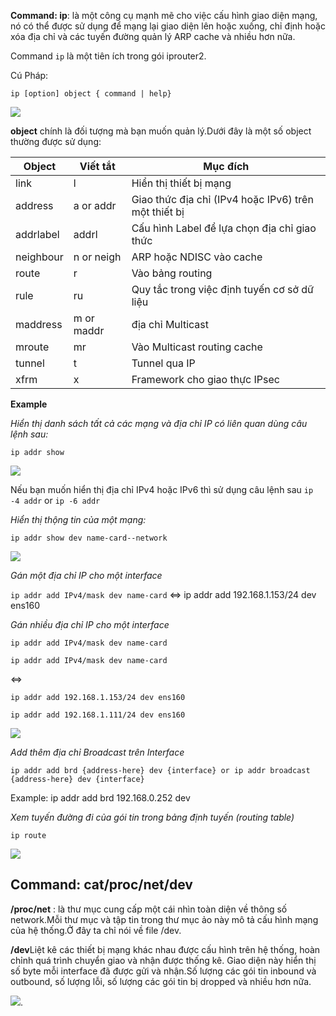 **Command: ip**: là một công cụ mạnh mẽ cho việc cấu hình giao diện mạng, nó có thể được sử dụng để mạng lại giao diện lên hoặc xuống, chỉ định hoặc xóa địa chỉ và các tuyến đường quản lý ARP cache và nhiều hơn nữa.

Command `ip` là một tiên ích trong gói iprouter2.

Cú Pháp:

`ip [option] object { command | help}`

<img src="https://i.imgur.com/KKkjORV.png">

**object** chính là đối tượng mà bạn muốn quản lý.Dưới đây là một số object thường được sử dụng:

|Object|Viết tắt| Mục đích|
|------|--------|---------|
|link|l|Hiển thị thiết bị mạng |
|address| a or addr| Giao thức địa chỉ (IPv4 hoặc IPv6) trên một thiết bị|
|addrlabel|addrl| Cấu hình Label để lựa chọn địa chỉ giao thức|
|neighbour| n or neigh| ARP hoặc NDISC vào cache|
|route| r| Vào bảng routing|
|rule| ru|Quy tắc trong việc định tuyến cơ sở dữ liệu|
|maddress| m or maddr| địa chỉ Multicast|
|mroute| mr| Vào Multicast routing cache|
| tunnel| t| Tunnel qua IP|
|xfrm| x| Framework cho giao thực IPsec|

**Example**

*Hiển thị danh sách tất cả các mạng và địa chỉ IP có liên quan dùng câu lệnh sau:*

`ip addr show`

<img src="https://i.imgur.com/WqVuUOh.png">

Nếu bạn muốn hiển thị địa chỉ IPv4 hoặc IPv6 thì sử dụng câu lệnh sau `ip -4 addr` or `ip -6 addr`

*Hiển thị thộng tin của một mạng:*

`ip addr show dev name-card--network`

<img src="https://i.imgur.com/7hKyavi.png">

*Gán một địa chỉ IP cho một interface*

`ip addr add IPv4/mask dev name-card` <=> ip addr add 192.168.1.153/24 dev ens160

*Gán nhiều địa chỉ IP cho một interface*

`ip addr add IPv4/mask dev name-card`

`ip addr add IPv4/mask dev name-card`

<=>

`ip addr add 192.168.1.153/24 dev ens160`

`ip addr add 192.168.1.111/24 dev ens160`

<img src="https://i.imgur.com/Rjne3jd.png">

*Add thêm địa chỉ Broadcast trên Interface*

`ip addr add brd {address-here} dev {interface} or
ip addr broadcast {address-here} dev {interface}`

Example: ip addr add brd 192.168.0.252 dev 

*Xem tuyến đường đi của gói tin trong bảng định tuyến (routing table)*

`ip route`

<img src="https://i.imgur.com/AQ7SjUu.png">


## Command: cat/proc/net/dev

**/proc/net** : là thư mục cung cấp một cái nhìn toàn diện về thông số network.Mỗi thư mục và tập tin trong thư mục ảo này mô tả cấu hình mạng của hệ thống.Ở đây ta chỉ nói về file /dev.

**/dev**Liệt kê các thiết bị mạng khác nhau được cấu hình trên hệ thống, hoàn chỉnh quá trình chuyển giao và nhận được thống kê. Giao diện này hiển thị số byte mỗi interface đã được gửi và nhận.Số lượng các gói tin inbound và outbound, số lượng lỗi, số lượng các gói tin bị dropped và nhiều hơn nữa.

<img src="https://i.imgur.com/u64KKZ2.png">.

